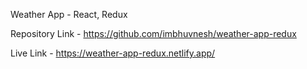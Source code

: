 Weather App - React, Redux

Repository Link - https://github.com/imbhuvnesh/weather-app-redux

Live Link - https://weather-app-redux.netlify.app/

